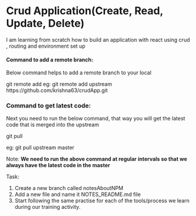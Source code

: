 # Crud Application(Create, Read, Update, Delete)
I am learning from scratch how to build an application with react using crud , routing and environment set up

#### Command to add a remote branch:
<p>Below command helps to add a remote branch to your local</p>
git remote add <nameof the master repo> <url of the master repo>
  eg: git remote add upstream https://github.com/krishna63/crudApp.git

### Command to get latest code:
<p>Next you need to run the below command, that way you will get the latest code that is merged into 
the upstream</p>
  <p>git pull <name of the master repo> <name of the branch></p>
  <p>eg: git pull upstream master</p>

<p>Note: <strong>We need to run  the above command at regular intervals so that we always have the latest code in the master</strong></p>

Task:
<ol>
  <li> Create a new branch called notesAboutNPM</li>
  <li> Add a new file and name it NOTES_README.md file</li>
  <li> Start following the same practise for each of the tools/process we learn during our training activity.</li>
</ol>


